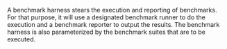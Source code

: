 A benchmark harness stears the execution and reporting of benchmarks.
For that purpose, it will use a designated benchmark runner to do the execution and a benchmark reporter to output the results.
The benchmark harness is also parameterized by the benchmark suites that are to be executed.